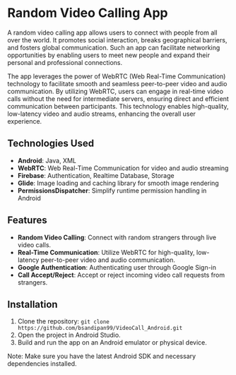 # Random Video Calling App

A random video calling app allows users to connect with people from all over the world. It promotes social interaction, breaks geographical barriers, and fosters global communication. Such an app can facilitate networking opportunities by enabling users to meet new people and expand their personal and professional connections. 

The app leverages the power of WebRTC (Web Real-Time Communication) technology to facilitate smooth and seamless peer-to-peer video and audio communication. By utilizing WebRTC, users can engage in real-time video calls without the need for intermediate servers, ensuring direct and efficient communication between participants. This technology enables high-quality, low-latency video and audio streams, enhancing the overall user experience.

## Technologies Used

- **Android**: Java, XML
- **WebRTC**: Web Real-Time Communication for video and audio streaming
- **Firebase**: Authentication, Realtime Database, Storage
- **Glide**: Image loading and caching library for smooth image rendering
- **PermissionsDispatcher**: Simplify runtime permission handling in Android

## Features

- **Random Video Calling**: Connect with random strangers through live video calls.
- **Real-Time Communication**: Utilize WebRTC for high-quality, low-latency peer-to-peer video and audio communication.
- **Google Authentication**: Authenticating user through Google Sign-in
- **Call Accept/Reject**: Accept or reject incoming video call requests from strangers.


## Installation

1. Clone the repository: `git clone https://github.com/bsandipan99/VideoCall_Android.git`
2. Open the project in Android Studio.
3. Build and run the app on an Android emulator or physical device.

Note: Make sure you have the latest Android SDK and necessary dependencies installed.

